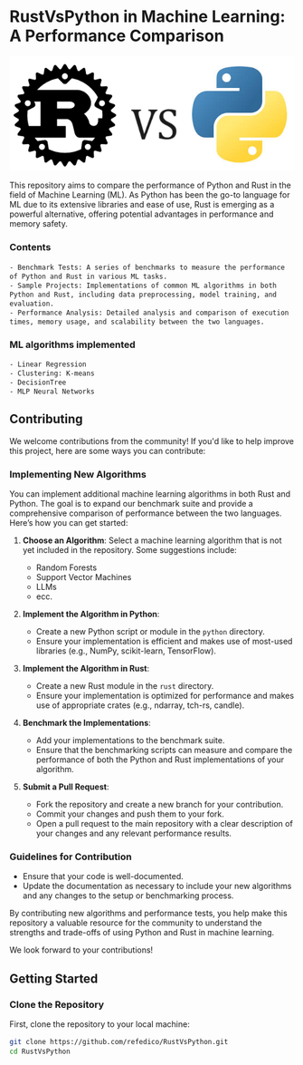 # RustVsPython in Machine Learning: A Performance Comparison
![Alt text](https://github.com/refedico/RustVsPython/blob/main/rustvspython.png)

This repository aims to compare the performance of Python and Rust in the field of Machine Learning (ML). As Python has been the go-to language for ML due to its extensive libraries and ease of use, Rust is emerging as a powerful alternative, offering potential advantages in performance and memory safety.

### Contents
    - Benchmark Tests: A series of benchmarks to measure the performance of Python and Rust in various ML tasks.
    - Sample Projects: Implementations of common ML algorithms in both Python and Rust, including data preprocessing, model training, and evaluation.
    - Performance Analysis: Detailed analysis and comparison of execution times, memory usage, and scalability between the two languages.

### ML algorithms implemented
    - Linear Regression
    - Clustering: K-means
    - DecisionTree
    - MLP Neural Networks

## Contributing

We welcome contributions from the community! If you'd like to help improve this project, here are some ways you can contribute:

### Implementing New Algorithms

You can implement additional machine learning algorithms in both Rust and Python. The goal is to expand our benchmark suite and provide a comprehensive comparison of performance between the two languages. Here’s how you can get started:

1. **Choose an Algorithm**: Select a machine learning algorithm that is not yet included in the repository. Some suggestions include:
   - Random Forests
   - Support Vector Machines
   - LLMs
   - ecc.

2. **Implement the Algorithm in Python**:
   - Create a new Python script or module in the `python` directory.
   - Ensure your implementation is efficient and makes use of most-used libraries (e.g., NumPy, scikit-learn, TensorFlow).

3. **Implement the Algorithm in Rust**:
   - Create a new Rust module in the `rust` directory.
   - Ensure your implementation is optimized for performance and makes use of appropriate crates (e.g., ndarray, tch-rs, candle).

4. **Benchmark the Implementations**:
   - Add your implementations to the benchmark suite.
   - Ensure that the benchmarking scripts can measure and compare the performance of both the Python and Rust implementations of your algorithm.

5. **Submit a Pull Request**:
   - Fork the repository and create a new branch for your contribution.
   - Commit your changes and push them to your fork.
   - Open a pull request to the main repository with a clear description of your changes and any relevant performance results.

### Guidelines for Contribution

- Ensure that your code is well-documented.
- Update the documentation as necessary to include your new algorithms and any changes to the setup or benchmarking process.

By contributing new algorithms and performance tests, you help make this repository a valuable resource for the community to understand the strengths and trade-offs of using Python and Rust in machine learning.

We look forward to your contributions!



## Getting Started

### Clone the Repository
First, clone the repository to your local machine:
```sh
git clone https://github.com/refedico/RustVsPython.git
cd RustVsPython

